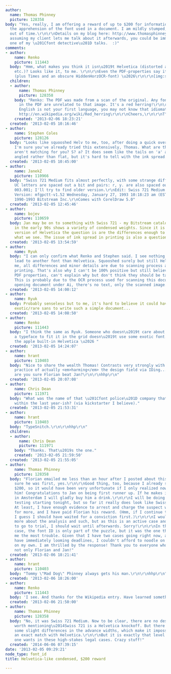 ```yaml
---
author:
  name: Thomas Phinney
  picture: 128358
body: "Yes, really, I am offering a reward of up to $200 for information leading to
  the apprehension of the font used in a document. I am mildly stumped, and running
  out of time.\r\n\r\nDetails on my blog here: http://www.thomasphinney.com/2013/02/font-id-reward/\r\n\r\nPlus,
  assuming my client lets me talk about it afterwards, you could be immortalized in
  one of my \u201Cfont detective\u201D talks.  :)"
comments:
- author:
    name: Renko
    picture: 111443
  body: "Hmm, what makes you think it isn\u2019t Helvetica (distorted and squashed
    etc.)? Looks like it, to me. \r\n\r\nEven the PDF-properties say it is Helvetica
    (plus Times and an obscure HiddenHorzOCR-font) \u2026\r\n\r\n[img:sites/default/files/old-images/thomas_6741.png]"
  children:
  - author:
      name: Thomas Phinney
      picture: 128358
    body: "Renko: The PDF was made from a scan of the original. Any fonts embedded
      in the PDF are unrelated to that image. It's a red herring!\r\n\r\nHmmm, if
      English is not your first language, you may not know that idiomatic expression.
      http://en.wikipedia.org/wiki/Red_herring\r\n\r\nCheers,\r\n\r\nT"
    created: '2013-02-06 18:23:21'
  created: '2013-02-05 10:16:46'
- author:
    name: Stephen Coles
    picture: 128126
  body: "Looks like squooshed Helv to me, too, after doing a quick overlay. \r\n\r\n[img:sites/default/files/old-images/AdobeIllustratorCS6Snap001_5010.png]\r\n\r\nBut
    I'm sure you've already tried this extensively, Thomas. What are the shapes that
    aren't matching for you? S? a? It does seem like the tails on 'a' and 't' are
    angled rather than flat, but it's hard to tell with the ink spread."
  created: '2013-02-05 10:45:00'
- author:
    name: JanekZ
    picture: 110966
  body: "Swiss 721 Medium fits almost perfectly, with some strange differences: all
    UC letters are spaced out a bit and pairs: r, y. are also spaced out.\r\nVersion
    003.001; I'll try to find older version.\r\nEdit: Swiss 721 Medium BT (True Type),
    Version: mfgpctt-v1.52 Wednesday, January 27, 1993 10:18:23 am (EST), Copyright
    1990-1993 Bitstream Inc.\r\nComes with CorelDraw 5.0"
  created: '2013-02-05 12:45:46'
- author:
    name: bojev
    picture: 110659
  body: Jan may be on to something with Swiss 721 - my Bitstream catalog from back
    in the early 90s shows a variety of condensed weights. Since it is Bitstream's
    version of Helvetica the question is are the differences enough to make up for
    what we see. The issue of ink spread in printing is also a question.
  created: '2013-02-05 13:54:59'
- author:
    name: Ryuk
  body: "I can only confirm what Renko and Stephen said. I see nothing that could
    lead to another font than Helvetica. Squooshed surely but still Helvetica. To
    me, all differences and minor details are due to scanning process and original
    printing. That's also why I can't be 100% positive but still believe it is Helvetica.\r\nRegarding
    PDF properties, can't explain why but don't think they should be taken in consideration.
    This is probably due to the OCR process used for scanning this document. When
    opening document under Ai, there's no text, only the scanned image."
  created: '2013-02-05 14:00:12'
- author:
    name: Ryuk
  body: Probably senseless but to me, it's hard to believe it could have been some
    exotic/rare sans to write such a simple document...
  created: '2013-02-05 14:08:50'
- author:
    name: Renko
    picture: 111443
  body: "I think the same as Ryuk. Someone who doesn\u2019t care about squooshing
    a typeface to fit it in the grid doesn\u2019t use some exotic font. Maybe just
    the apple built-in Helvetica \u2026 "
  created: '2013-02-05 14:24:07'
- author:
    name: hrant
    picture: 110403
  body: "Nice to share the wealth Thomas! Contrasts very strongly with the general
    practice of actually <em>harming</em> the design field via IDing...\r\nhttp://typophile.com/node/100241#comment-542289\r\n\r\nBTW,
    are you sure Florian beat Jan?\r\n\r\nhhp\r\n"
  created: '2013-02-05 20:07:08'
- author:
    name: Chris Dean
    picture: 111971
  body: "What was the name of that \u201Cfont police\u201D company that started up
    within the last year-ish? (via kickstarter I believe)."
  created: '2013-02-05 21:53:31'
- author:
    name: hrant
    picture: 110403
  body: "TypeSnitch.\r\n\r\nhhp\r\n"
  children:
  - author:
      name: Chris Dean
      picture: 111971
    body: "Thanks. That\u2019s the one."
    created: '2013-02-05 21:59:50'
  created: '2013-02-05 21:55:05'
- author:
    name: Thomas Phinney
    picture: 128358
  body: "Florian emailed me less than an hour after I posted about this, so I am pretty
    sure he was first, yes.\r\n\r\nGood thing, too, because I already sent him his
    $200, so it would have been very unfortunate if I only realized now than Jan beat
    him! Congratulations to Jan on being first runner up. If he makes it to ATypI
    in Amsterdam I will gladly buy him a drink.\r\n\r\nI will be doing more thorough
    testing starting tonight, but so far it really does look like Swiss 721 Medium.
    At least, I have enough evidence to arrest and charge the suspect while I look
    for more, and I have paid Florian his reward. (Hmm, if I continue that analogy,
    I guess I should have waited for a conviction first.)\r\n\r\nI would love to talk
    more about the analysis and such, but as this is an active case and is expected
    to go to trial, I should wait until afterwards. Sorry!\r\n\r\nIn this particular
    case, the font ID is only part of the puzzle, but it was the one that was giving
    me the most trouble. Given that I have two cases going right now, and they both
    have immediately looming deadlines, I couldn't afford to noodle on it further
    on my own. I am thrilled by the response! Thank you to everyone who contributed,
    not only Florian and Jan!"
  created: '2013-02-06 18:21:41'
- author:
    name: hrant
    picture: 110403
  body: "Tommy \"Mad Dog\" Phinney always gets his man.\r\n\r\nhhp\r\n"
  created: '2013-02-06 18:26:00'
- author:
    name: Renko
    picture: 111443
  body: 'I see. And thanks for the Wikipedia entry. Have learned something new today. '
  created: '2013-02-06 21:50:00'
- author:
    name: Thomas Phinney
    picture: 128358
  body: "No, it was Swiss 721 Medium. Now to be clear, there are no design differences
    worth mentioning\u2014Swiss 721 is a Helvetica knockoff. But there <em>are</em>
    some slight differences in the advance widths, which make it impossible to get
    an exact match with Helvetica.\r\n\r\nBut it is exactly that level of certainty
    one wants in these high-stakes legal cases. Crazy stuff!"
  created: '2014-06-06 07:39:15'
date: '2013-02-05 09:29:21'
node_type: font_id
title: Helvetica-like condensed, $200 reward

---
```

